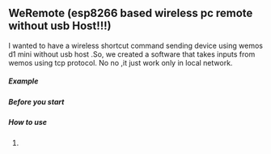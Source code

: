 ## WeRemote (esp8266 based wireless pc remote without usb Host!!!)

I wanted to have a wireless shortcut command sending device using wemos d1 mini without usb host .So, we created a software that takes inputs from wemos using tcp protocol. No no ,it just work only in local network.

##### Example 

##### Before you start

##### How to use
1. 
